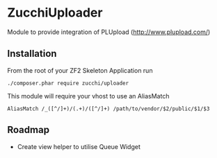 ZucchiUploader
==============

Module to provide integration of PLUpload (http://www.plupload.com/)

Installation
------------

From the root of your ZF2 Skeleton Application run

    ./composer.phar require zucchi/uploader
    
This module will require your vhost to use an AliasMatch

    AliasMatch /_([^/]+)/(.+)/([^/]+) /path/to/vendor/$2/public/$1/$3

Roadmap
-------

*    Create view helper to utilise Queue Widget